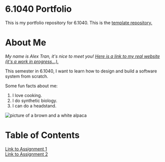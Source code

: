# 6.1040 Portfolio
This is my portfolio repository for 6.1040. This is the [template repository.](https://docs.github.com/en/repositories/creating-and-managing-repositories/creating-a-template-repository)

# About Me
*My name is Alex Tran, it's nice to meet you! [Here is a link to my real website (it's a work in progress...).](https://alexhtran.com)*

This semester in 6.1040, I want to learn how to design and build a software system from scratch.

Some fun facts about me:
1. I love cooking.
2. I do synthetic biology.
3. I can do a headstand.

![picture of a brown and a white alpaca](https://encrypted-tbn0.gstatic.com/images?q=tbn:ANd9GcQf-9XHJ1aVmfYeo56S6uZfysW0Ohjg4Pciww&s)


# Table of Contents
[Link to Assignment 1](assignments/assignment1.md)  
[Link to Assignment 2](assignments/assignment2.md)